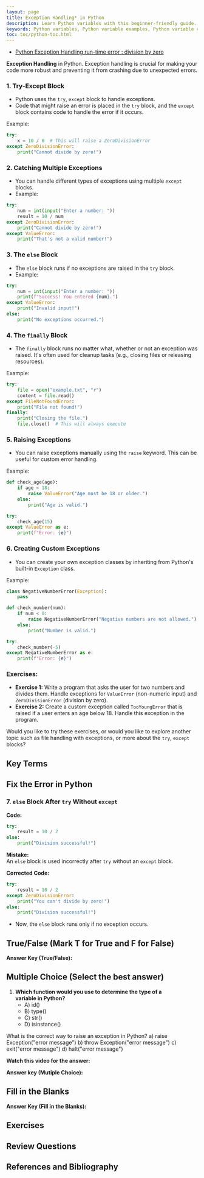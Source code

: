```yaml
---
layout: page
title: Exception Handling* in Python 
description: Learn Python variables with this beginner-friendly guide. Understand variable naming rules, assignments, and operations with examples and exercises. Perfect for students and professionals starting their Python journey.  
keywords: Python variables, Python variable examples, Python variable exercises, Python variable naming rules, Python variable assignment, Python beginner tutorials, Python programming basics, learn Python variables, Python coding exercises
toc: toc/python-toc.html
---
```


- [Python Exception Handling run-time error : division by zero](https://www.youtube.com/watch?v=1fj8HifChyE&list=PLKYRx0Ibk7Vi-CC7ik98qT0VKK0F7ikja&index=93)

**Exception Handling** in Python. Exception handling is crucial for making your code more robust and preventing it from crashing due to unexpected errors.

### 1. **Try-Except Block**
   - Python uses the `try`, `except` block to handle exceptions.
   - Code that might raise an error is placed in the `try` block, and the `except` block contains code to handle the error if it occurs.

   Example:
   ```python
   try:
       x = 10 / 0  # This will raise a ZeroDivisionError
   except ZeroDivisionError:
       print("Cannot divide by zero!")
   ```

### 2. **Catching Multiple Exceptions**
   - You can handle different types of exceptions using multiple `except` blocks.
   - Example:
   ```python
   try:
       num = int(input("Enter a number: "))
       result = 10 / num
   except ZeroDivisionError:
       print("Cannot divide by zero!")
   except ValueError:
       print("That's not a valid number!")
   ```

### 3. **The `else` Block**
   - The `else` block runs if no exceptions are raised in the `try` block.
   - Example:
   ```python
   try:
       num = int(input("Enter a number: "))
       print(f"Success! You entered {num}.")
   except ValueError:
       print("Invalid input!")
   else:
       print("No exceptions occurred.")
   ```

### 4. **The `finally` Block**
   - The `finally` block runs no matter what, whether or not an exception was raised. It's often used for cleanup tasks (e.g., closing files or releasing resources).

   Example:
   ```python
   try:
       file = open("example.txt", "r")
       content = file.read()
   except FileNotFoundError:
       print("File not found!")
   finally:
       print("Closing the file.")
       file.close()  # This will always execute
   ```

### 5. **Raising Exceptions**
   - You can raise exceptions manually using the `raise` keyword. This can be useful for custom error handling.

   Example:
   ```python
   def check_age(age):
       if age < 18:
           raise ValueError("Age must be 18 or older.")
       else:
           print("Age is valid.")

   try:
       check_age(15)
   except ValueError as e:
       print(f"Error: {e}")
   ```

### 6. **Creating Custom Exceptions**
   - You can create your own exception classes by inheriting from Python's built-in `Exception` class.

   Example:
   ```python
   class NegativeNumberError(Exception):
       pass

   def check_number(num):
       if num < 0:
           raise NegativeNumberError("Negative numbers are not allowed.")
       else:
           print("Number is valid.")

   try:
       check_number(-5)
   except NegativeNumberError as e:
       print(f"Error: {e}")
   ```

### Exercises:
- **Exercise 1:** Write a program that asks the user for two numbers and divides them. Handle exceptions for `ValueError` (non-numeric input) and `ZeroDivisionError` (division by zero).
- **Exercise 2:** Create a custom exception called `TooYoungError` that is raised if a user enters an age below 18. Handle this exception in the program.

Would you like to try these exercises, or would you like to explore another topic such as file handling with exceptions, or more about the `try`, `except` blocks?

## Key Terms

## Fix the Error in Python

### 7. **`else` Block After `try` Without `except`**

**Code:**
```python
try:
    result = 10 / 2
else:
    print("Division successful!")
```

**Mistake:**  
An `else` block is used incorrectly after `try` without an `except` block.

**Corrected Code:**
```python
try:
    result = 10 / 2
except ZeroDivisionError:
    print("You can't divide by zero!")
else:
    print("Division successful!")
```
- Now, the `else` block runs only if no exception occurs.



## True/False (Mark T for True and F for False)

**Answer Key (True/False):**

## Multiple Choice (Select the best answer)

1. **Which function would you use to determine the type of a variable in Python?**
   - A) id()
   - B) type()
   - C) str()
   - D) isinstance()

What is the correct way to raise an exception in Python?
a) raise Exception("error message")
b) throw Exception("error message")
c) exit("error message")
d) halt("error message")

**Watch this video for the answer:**

**Answer key (Mutiple Choice):**

## Fill in the Blanks

**Answer Key (Fill in the Blanks):**

## Exercises

## Review Questions

## References and Bibliography


